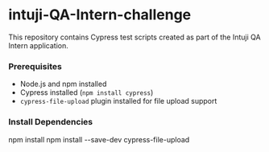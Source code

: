 # intuji-QA-Intern-challenge
This repository contains Cypress test scripts created as part of the Intuji QA Intern application.


### Prerequisites
- Node.js and npm installed
- Cypress installed (`npm install cypress`)
- `cypress-file-upload` plugin installed for file upload support


### Install Dependencies
npm install
npm install --save-dev cypress-file-upload

